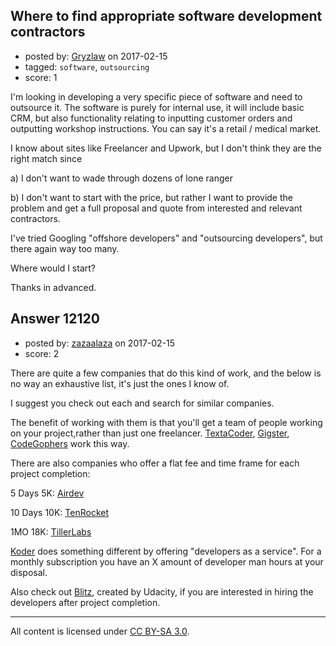 ## Where to find appropriate software development contractors

- posted by: [Gryzlaw](https://stackexchange.com/users/10256450/gryzlaw) on 2017-02-15
- tagged: `software`, `outsourcing`
- score: 1

I'm looking in developing a very specific piece of software and need to outsource it. The software is purely for internal use, it will include basic  CRM, but also functionality relating to inputting customer orders and outputting workshop instructions. You can say it's a retail / medical market.

I know about sites like Freelancer and Upwork, but I don't think they are the right match since

a) I don't want  to wade through dozens of lone ranger

b) I don't want to start with the price, but rather I want to provide the problem and get a full proposal and quote from interested and relevant contractors.

I've tried Googling "offshore developers" and "outsourcing developers", but there again way too many.

Where would I start?

Thanks in advanced.


## Answer 12120

- posted by: [zazaalaza](https://stackexchange.com/users/4672194/zazaalaza) on 2017-02-15
- score: 2

There are quite a few companies that do this kind of work, and the below is no way an exhaustive list, it's just the ones I know of.

I suggest you check out each and search for similar companies.

The benefit of working with them is that you'll get a team of people working on your project,rather than just one freelancer. [TextaCoder](https://www.textacoder.com), [Gigster](https://gigster.com/), [CodeGophers](https://codegophers.com/) work this way.

There are also companies who offer a flat fee and time frame for each project completion:

5 Days 5K: [Airdev](https://airdev.co/sprint/)

10 Days 10K: [TenRocket](https://www.tenrocket.com/)

1MO 18K: [TillerLabs](https://tillerlabs.com)


[Koder](http://www.koder.tech/) does something different by offering "developers as a service".  For a monthly subscription you have an X amount of developer man hours at your disposal.

Also check out [Blitz](https://blitz.com/), created by Udacity, if you are interested in hiring the developers after project completion.




---

All content is licensed under [CC BY-SA 3.0](https://creativecommons.org/licenses/by-sa/3.0/).

